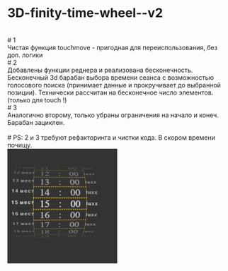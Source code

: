 # 3D-finity-time-wheel--v2
<br>
# 1
<br>
Чистая функция touchmove - пригодная для переиспользования, без доп. логики
<br>
# 2
<br>
Добавлены функции реднера и реализована бесконечность.
<br>
Бесконечный 3d барабан выбора времени сеанса с возможностью голосового поиска (принимает данные и прокручивает до выбранной позиции).
Технически рассчитан на бесконечное число элементов.
(только для touch !)
<br>
# 3
<br>
Аналогично второму, только убраны ограничения на начало и конеч. Барабан зациклен.
<br>
<br>
# PS: 2 и 3 требуют рефакторинга и чистки кода. В скором времени почищу.
<br>

<img src="cover.jpg">

